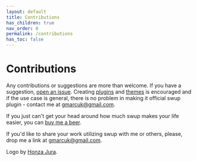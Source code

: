 ```yaml
---
layout: default
title: Contributions
has_children: true
nav_order: 8
permalink: /contributions
has_toc: false
---
```


# Contributions
Any contributions or suggestions are more than welcome. If you have a suggestion, [open an issue](https://github.com/swup/swup/issues/new). 
Creating [plugins](/plugins/create-plugin) and [themes](/themes/create-theme) is encouraged and if the use case is general, 
there is no problem in making it official swup plugin - contact me at <a href="mailto:gmarcuk@gmail.com?subject=I want to be a swup contributor">gmarcuk@gmail.com</a>. 
  
If you just can't get your head around how much swup makes your life easier, you can [buy me a beer](https://www.paypal.me/gmrchk).  

If you'd like to share your work utilizing swup with me or others, please, drop me a link at <a href="mailto:gmarcuk@gmail.com?subject=My awesome project using swup">gmarcuk@gmail.com</a>.

Logo by [Honza Jura](https://twitter.com/honzajura).  
